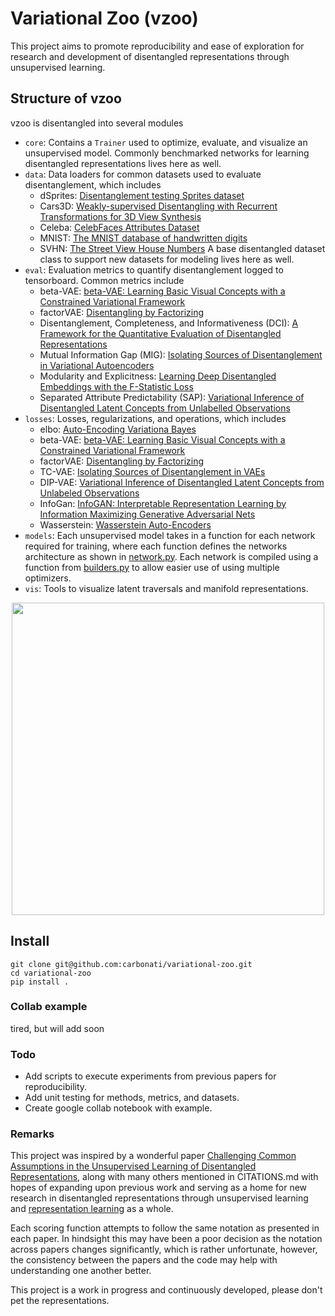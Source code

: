 # Variational Zoo (vzoo)


This project aims to promote reproducibility and ease of exploration for research and development of disentangled representations through unsupervised learning.


## Structure of vzoo
vzoo is disentangled into several modules

- `core`: Contains a `Trainer` used to optimize, evaluate, and visualize an unsupervised model. Commonly benchmarked networks for learning disentangled representations lives here as well.
- `data`: Data loaders for common datasets used to evaluate disentanglement, which includes
  - dSprites: [Disentanglement testing Sprites dataset](https://github.com/deepmind/dsprites-dataset)
  - Cars3D: [Weakly-supervised Disentangling with Recurrent Transformations for 3D View Synthesis](https://arxiv.org/pdf/1601.00706.pdf)
  - Celeba: [CelebFaces Attributes Dataset](http://mmlab.ie.cuhk.edu.hk/projects/CelebA.html)
  - MNIST: [The MNIST database of handwritten digits](http://yann.lecun.com/exdb/mnist/)
  - SVHN: [The Street View House Numbers](http://ufldl.stanford.edu/housenumbers/)
A base disentangled dataset class to support new datasets for modeling lives here as well.
- `eval`: Evaluation metrics to quantify disentanglement logged to tensorboard. Common metrics include
  - beta-VAE: [beta-VAE: Learning Basic Visual Concepts with a Constrained Variational Framework](https://openreview.net/pdf?id=Sy2fzU9gl)
  - factorVAE: [Disentangling by Factorizing](https://arxiv.org/pdf/1802.05983)
  - Disentanglement, Completeness, and Informativeness (DCI): [A Framework for the Quantitative Evaluation of Disentangled Representations](https://openreview.net/pdf?id=By-7dz-AZ)
  - Mutual Information Gap (MIG): [Isolating Sources of Disentanglement in Variational Autoencoders](https://arxiv.org/pdf/1802.04942.pdf)
  - Modularity and Explicitness: [Learning Deep Disentangled Embeddings with the F-Statistic Loss](https://arxiv.org/pdf/1802.05312.pdf)
  - Separated Attribute Predictability (SAP): [Variational Inference of Disentangled Latent Concepts from Unlabelled Observations](https://arxiv.org/pdf/1711.00848.pdf)
- `losses`: Losses, regularizations, and operations, which includes
  - elbo: [Auto-Encoding Variationa Bayes](https://arxiv.org/pdf/1312.6114.pdf)
  - beta-VAE: [beta-VAE: Learning Basic Visual Concepts with a Constrained Variational Framework](https://openreview.net/pdf?id=Sy2fzU9gl)
  - factorVAE: [Disentangling by Factorizing](https://arxiv.org/pdf/1802.05983)
  - TC-VAE: [Isolating Sources of Disentanglement in VAEs](https://arxiv.org/pdf/1802.04942.pdf)
  - DIP-VAE: [Variational Inference of Disentangled Latent Concepts from Unlabeled Observations](https://arxiv.org/pdf/1711.00848.pdf)
  - InfoGan: [InfoGAN: Interpretable Representation Learning by Information Maximizing Generative Adversarial Nets](https://arxiv.org/pdf/1606.03657.pdf)
  - Wasserstein: [Wasserstein Auto-Encoders](https://arxiv.org/pdf/1711.01558.pdf)
- `models`: Each unsupervised model takes in a function for each network required for training, where each function defines the networks architecture as shown in [network.py](https://www.youtube.com/watch?v=G_3sS39GkcQ). Each network is compiled using a function from [builders.py](https://github.com/carbonati/variational-zoo/blob/master/vzoo/models/builders.py) to allow easier use of using multiple optimizers.
- `vis`: Tools to visualize latent traversals and manifold representations.

<p align="center">
  <img width="500" height="500" src=assets/vaezoo_celeba.gif>
</p>

## Install
```
git clone git@github.com:carbonati/variational-zoo.git
cd variational-zoo
pip install .
```

### Collab example
tired, but will add soon

### Todo
- Add scripts to execute experiments from previous papers for reproducibility.
- Add unit testing for methods, metrics, and datasets.
- Create google collab notebook with example.

### Remarks

This project was inspired by a wonderful paper [Challenging Common Assumptions in the Unsupervised Learning of
Disentangled Representations](https://arxiv.org/pdf/1811.12359.pdf), along with many others mentioned in CITATIONS.md with hopes of expanding upon previous work and serving as a home for new research in disentangled representations through unsupervised learning and [representation learning](https://arxiv.org/pdf/1206.5538.pdf) as a whole.

Each scoring function attempts to follow the same notation as presented in each paper. In hindsight this may have been a poor decision as the notation across papers changes significantly, which is rather unfortunate, however, the consistency between the papers and the code may help with understanding one another better.

This project is a work in progress and continuously developed, please don't pet the representations.

